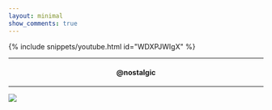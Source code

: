 ```yaml
---
layout: minimal
show_comments: true
---
```


{% include snippets/youtube.html id="WDXPJWIgX" %}

---

<h4> <p align="center"> @nostalgic </p> </h4>

---

![](https://is.gd/uVvIMS)
